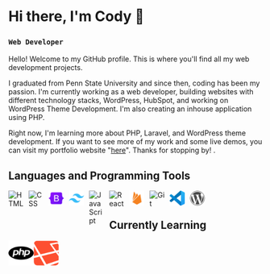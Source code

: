 # Hi there, I'm Cody 👋
### **`Web Developer`**

Hello! Welcome to my GitHub profile. This is where you'll find all my web development projects. 

I graduated from Penn State University and since then, coding has been my passion. I'm currently working as a web developer, building websites with different technology stacks, WordPress, HubSpot, and working on WordPress Theme Development. I'm also creating an inhouse application using PHP.

Right now, I'm learning more about PHP, Laravel, and WordPress theme development. If you want to see more of my work and some live demos, you can visit my portfolio website "[here][website]". Thanks for stopping by! .


## Languages and Programming Tools

<img align="left" alt="HTML" width="30px" style="padding-right:10px;" src="https://cdn.jsdelivr.net/gh/devicons/devicon/icons/html5/html5-plain.svg" />
<img align="left" alt="CSS" width="30px" style="padding-right:10px;" src="https://cdn.jsdelivr.net/gh/devicons/devicon/icons/css3/css3-plain.svg" />
<img align="left" alt="Bootstrap" width="30px" style="padding-right:10px" src="https://github.com/devicons/devicon/blob/1119b9f84c0290e0f0b38982099a2bd027a48bf1/icons/bootstrap/bootstrap-original.svg" />
<img align="left" alt="Tailwind" width="30px" style="padding-right:10px" src="https://github.com/devicons/devicon/blob/1119b9f84c0290e0f0b38982099a2bd027a48bf1/icons/tailwindcss/tailwindcss-plain.svg" />
<img align="left" alt="JavaScript" width="30px" style="padding-right:10px;" src="https://cdn.jsdelivr.net/gh/devicons/devicon/icons/javascript/javascript-plain.svg" />
<img align="left" alt="React" width="30px" style="padding-right:10px;" src="https://cdn.jsdelivr.net/gh/devicons/devicon/icons/react/react-original.svg" />
<img align="left" alt="Firebase" width="30px" style="padding-right:10px;" src="https://github.com/devicons/devicon/blob/1119b9f84c0290e0f0b38982099a2bd027a48bf1/icons/firebase/firebase-plain.svg" />
<img align="left" alt="Git" width="30px" style="padding-right:10px;" src="https://cdn.jsdelivr.net/gh/devicons/devicon/icons/git/git-original.svg" />
<img align="left" alt="VS Code" width="30px" style="padding-right:10px;" src="https://github.com/devicons/devicon/blob/1119b9f84c0290e0f0b38982099a2bd027a48bf1/icons/vscode/vscode-original.svg" />
<img align="left" alt="VS Code" width="30px" style="padding-right:10px; color: white;" src="https://github.com/devicons/devicon/blob/1119b9f84c0290e0f0b38982099a2bd027a48bf1/icons/wordpress/wordpress-plain.svg" />
<br/>

#

## Currently Learning 

<img align="left" alt="php" width="50px" src="https://github.com/devicons/devicon/blob/1119b9f84c0290e0f0b38982099a2bd027a48bf1/icons/php/php-plain.svg" />

<img align="left" alt="laravel" width="50px" src="https://raw.githubusercontent.com/devicons/devicon/v2.15.1/icons/laravel/laravel-plain.svg" />


[website]: https://codykoscielski.com/
